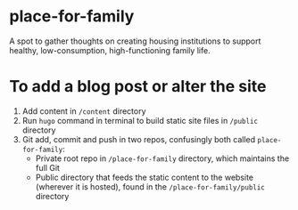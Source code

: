 # place-for-family
A spot to gather thoughts on creating housing institutions to support healthy, low-consumption, high-functioning family life.

# To add a blog post or alter the site
1. Add content in `/content` directory
2. Run `hugo` command in terminal to build static site files in `/public` directory
3. Git add, commit and push in two repos, confusingly both called `place-for-family`:
   - Private root repo in `/place-for-family` directory, which maintains the full Git
   - Public directory that feeds the static content to the website (wherever it is hosted), found in the `/place-for-family/public` directory
